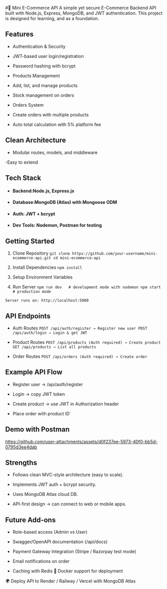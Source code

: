 #🛒 Mini E-Commerce API
 A simple yet secure E-Commerce Backend API built with Node.js, Express, MongoDB, and JWT authentication.
 This project is designed for learning, and as a foundation.

##  Features
- Authentication & Security

- JWT-based user login/registration

- Password hashing with bcrypt

- Products Management

- Add, list, and manage products

- Stock management on orders

- Orders System

- Create orders with multiple products

- Auto total calculation with 5% platform fee

## Clean Architecture

- Modular routes, models, and middleware

-Easy to extend

## Tech Stack

- #### Backend:Node.js, Express.js

- #### Database:MongoDB (Atlas) with Mongoose ODM

- #### Auth: JWT + bcrypt

- #### Dev Tools: Nodemon, Postman for testing

## Getting Started
1. Clone Repository
   `git clone https://github.com/your-username/mini-ecommerce-api.git
cd mini-ecommerce-api`

3. Install Dependencies
`npm install`

4. Setup Environment Variables

5. Run Server
`npm run dev   # development mode with nodemon
npm start     # production mode`

``Server runs on:
http://localhost:5000``

## API Endpoints
- Auth Routes
  ``POST /api/auth/register → Register new user
  POST /api/auth/login → Login & get JWT``

- Product Routes
  ``POST /api/products (Auth required) → Create product
  GET /api/products → List all products``

- Order Routes
  ``POST /api/orders (Auth required) → Create order``

## Example API Flow

- Register user → /api/auth/register

- Login → copy JWT token

- Create product → use JWT in Authorization header

- Place order with product ID`

## Demo with Postman

https://github.com/user-attachments/assets/d0f237ee-5973-40f0-bb5d-0795d3ee4dab


## Strengths

- Follows clean MVC-style architecture (easy to scale).

- Implements JWT auth + bcrypt security.

- Uses MongoDB Atlas cloud DB.

- API-first design → can connect to web or mobile apps.

## Future Add-ons

- Role-based access (Admin vs User)

- Swagger/OpenAPI documentation (/api/docs)

- Payment Gateway Integration (Stripe / Razorpay test mode)

- Email notifications on order

- Caching with Redis
🐳 Docker support for deployment

🌍 Deploy API to Render / Railway / Vercel with MongoDB Atlas
